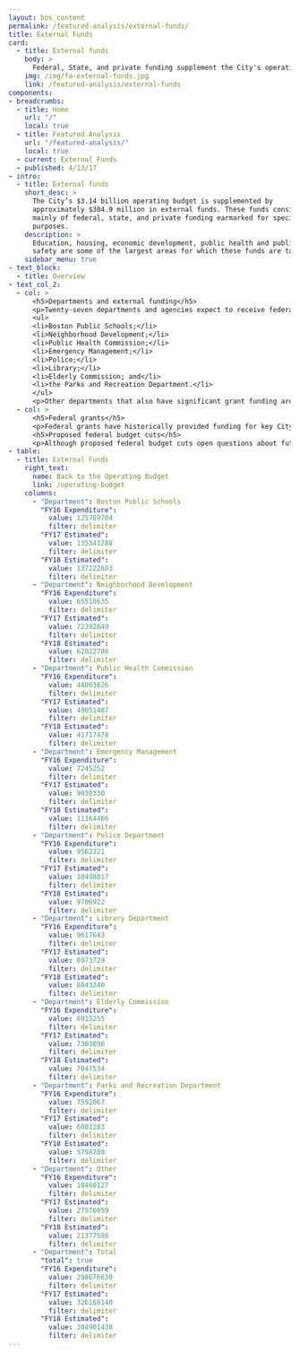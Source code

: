 ```yaml
---
layout: bos_content
permalink: /featured-analysis/external-funds/
title: External Funds
card: 
  - title: External funds
    body: >
      Federal, State, and private funding supplement the City's operating budget.
    img: /img/fa-external-funds.jpg
    link: /featured-analysis/external-funds
components:
- breadcrumbs:
  - title: Home
    url: "/"
    local: true
  - title: Featured Analysis
    url: "/featured-analysis/"
    local: true
  - current: External Funds
  - published: 4/13/17
- intro:
  - title: External funds
    short_desc: >
      The City’s $3.14 billion operating budget is supplemented by 
      approximately $304.9 million in external funds. These funds consist 
      mainly of federal, state, and private funding earmarked for specific 
      purposes. 
    description: >
      Education, housing, economic development, public health and public 
      safety are some of the largest areas for which these funds are targeted.
    sidebar_menu: true
- text_block:
  - title: Overview
- text_col_2:
  - col: >
      <h5>Departments and external funding</h5>
      <p>Twenty-seven departments and agencies expect to receive federal, state or other forms of external funding in FY18. Over 93% of the City’s external funds are found in eight of those twenty-six departments. These eight departments are:</p>
      <ul>
      <li>Boston Public Schools;</li>
      <li>Neighborhood Development;</li>
      <li>Public Health Commission;</li>
      <li>Emergency Management;</li>
      <li>Police;</li>
      <li>Library;</li>
      <li>Elderly Commission; and</li>
      <li>the Parks and Recreation Department.</li>
      </ul>
      <p>Other departments that also have significant grant funding are the Office of Economic Development and the Fire Department. Descriptions and amounts of grants by department can be found on department pages.</p>
  - col: >
      <h5>Federal grants</h5>
      <p>Federal grants have historically provided funding for key City priorities for education, community development, and services for seniors. Boston Public Schools, the Department of Neighborhood Development (DND), and the Elderly Commission have been the traditional recipients of recurring entitlement grants provided by the federal government.</p>
      <h5>Proposed federal budget cuts</h5>
      <p>Although proposed federal budget cuts open questions about future levels of funding for Community Development Block Grant (CDBG) and HOME Investment Partnership, this budget assumes that DND will continue to receive these recurring federal entitlement grants, which provide funding for a variety of neighborhood development activities. The City will advocate that these critical programs are maintained in the federal budget. Other sources of federal funding received by the City are used to address diverse needs and/or creative approaches for homeland security, community policing and housing support for the homeless.</p>
- table:
  - title: External Funds
    right_text: 
      name: Back to the Operating Budget
      link: /operating-budget
    columns: 
      - "Department": Boston Public Schools
        "FY16 Expenditure": 
          value: 125769704
          filter: delimiter
        "FY17 Estimated":
          value: 135341288
          filter: delimiter
        "FY18 Estimated":
          value: 137222603
          filter: delimiter
      - "Department": Neighborhood Development
        "FY16 Expenditure": 
          value: 65510635
          filter: delimiter
        "FY17 Estimated":
          value: 72392049
          filter: delimiter
        "FY18 Estimated":
          value: 62022708
          filter: delimiter
      - "Department": Public Health Commission
        "FY16 Expenditure": 
          value: 48003626
          filter: delimiter
        "FY17 Estimated":
          value: 49051487
          filter: delimiter
        "FY18 Estimated":
          value: 41717478
          filter: delimiter
      - "Department": Emergency Management
        "FY16 Expenditure": 
          value: 7245252
          filter: delimiter
        "FY17 Estimated":
          value: 9030330
          filter: delimiter
        "FY18 Estimated":
          value: 11164466
          filter: delimiter
      - "Department": Police Department
        "FY16 Expenditure": 
          value: 9562321
          filter: delimiter
        "FY17 Estimated":
          value: 10498017
          filter: delimiter
        "FY18 Estimated":
          value: 9706922
          filter: delimiter
      - "Department": Library Department
        "FY16 Expenditure": 
          value: 9617643
          filter: delimiter
        "FY17 Estimated":
          value: 8973729
          filter: delimiter
        "FY18 Estimated":
          value: 8843340
          filter: delimiter
      - "Department": Elderly Commission
        "FY16 Expenditure": 
          value: 6915255
          filter: delimiter
        "FY17 Estimated":
          value: 7303896
          filter: delimiter
        "FY18 Estimated":
          value: 7047534
          filter: delimiter
      - "Department": Parks and Recreation Department
        "FY16 Expenditure": 
          value: 7592067
          filter: delimiter
        "FY17 Estimated":
          value: 6001283
          filter: delimiter
        "FY18 Estimated":
          value: 5798788
          filter: delimiter
      - "Department": Other
        "FY16 Expenditure": 
          value: 18460127
          filter: delimiter
        "FY17 Estimated":
          value: 27576059
          filter: delimiter
        "FY18 Estimated":
          value: 21377598
          filter: delimiter
      - "Department": Total
        "total": true
        "FY16 Expenditure": 
          value: 298676630
          filter: delimiter
        "FY17 Estimated":
          value: 326168140
          filter: delimiter
        "FY18 Estimated":
          value: 304901438
          filter: delimiter
---
```

